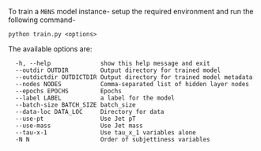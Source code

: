 To train a `MBNS` model instance- setup the required environment and run the following command-

```
python train.py <options>
```

The available options are:
```
  -h, --help              show this help message and exit
  --outdir OUTDIR         Output directory for trained model
  --outdictdir OUTDICTDIR Output directory for trained model metadata
  --nodes NODES           Comma-separated list of hidden layer nodes
  --epochs EPOCHS         Epochs
  --label LABEL           a label for the model
  --batch-size BATCH_SIZE batch_size
  --data-loc DATA_LOC     Directory for data
  --use-pt                Use Jet pT
  --use-mass              Use Jet mass
  --tau-x-1               Use tau_x_1 variables alone
  -N N                    Order of subjettiness variables
```
